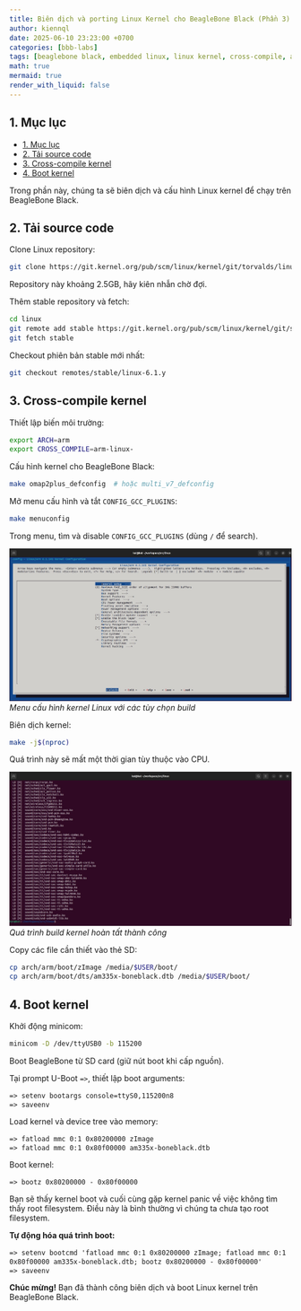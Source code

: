 ```yaml
---
title: Biên dịch và porting Linux Kernel cho BeagleBone Black (Phần 3)
author: kiennql
date: 2025-06-10 23:23:00 +0700
categories: [bbb-labs]
tags: [beaglebone black, embedded linux, linux kernel, cross-compile, arm]
math: true
mermaid: true
render_with_liquid: false
---
```


## 1. Mục lục
- [1. Mục lục](#1-mục-lục)
- [2. Tải source code](#2-tải-source-code)
- [3. Cross-compile kernel](#3-cross-compile-kernel)
- [4. Boot kernel](#4-boot-kernel)

Trong phần này, chúng ta sẽ biên dịch và cấu hình Linux kernel để chạy trên BeagleBone Black.

## 2. Tải source code

Clone Linux repository:

```bash
git clone https://git.kernel.org/pub/scm/linux/kernel/git/torvalds/linux
```

Repository này khoảng 2.5GB, hãy kiên nhẫn chờ đợi.

Thêm stable repository và fetch:

```bash
cd linux
git remote add stable https://git.kernel.org/pub/scm/linux/kernel/git/stable/linux
git fetch stable
```

Checkout phiên bản stable mới nhất:

```bash
git checkout remotes/stable/linux-6.1.y
```

## 3. Cross-compile kernel

Thiết lập biến môi trường:

```bash
export ARCH=arm
export CROSS_COMPILE=arm-linux-
```

Cấu hình kernel cho BeagleBone Black:

```bash
make omap2plus_defconfig  # hoặc multi_v7_defconfig
```

Mở menu cấu hình và tắt `CONFIG_GCC_PLUGINS`:

```bash
make menuconfig
```
Trong menu, tìm và disable `CONFIG_GCC_PLUGINS` (dùng `/` để search).

![Kernel Configuration Menu](/assets/img/post/kernel-bbb/b7746e2c-060d-42df-936f-a04cec9f6a85.jpg)
_Menu cấu hình kernel Linux với các tùy chọn build_

Biên dịch kernel:

```bash
make -j$(nproc)
```

Quá trình này sẽ mất một thời gian tùy thuộc vào CPU.

![Kernel Build Complete](/assets/img/post/kernel-bbb/8fe40e82-0b8c-4262-9d8b-47a6da333ac8.jpg)
_Quá trình build kernel hoàn tất thành công_

Copy các file cần thiết vào thẻ SD:

```bash
cp arch/arm/boot/zImage /media/$USER/boot/
cp arch/arm/boot/dts/am335x-boneblack.dtb /media/$USER/boot/
```

## 4. Boot kernel

Khởi động minicom:

```bash
minicom -D /dev/ttyUSB0 -b 115200
```

Boot BeagleBone từ SD card (giữ nút boot khi cấp nguồn).

Tại prompt U-Boot `=>`, thiết lập boot arguments:

```
=> setenv bootargs console=ttyS0,115200n8
=> saveenv
```

Load kernel và device tree vào memory:

```
=> fatload mmc 0:1 0x80200000 zImage
=> fatload mmc 0:1 0x80f00000 am335x-boneblack.dtb
```

Boot kernel:

```
=> bootz 0x80200000 - 0x80f00000
```

Bạn sẽ thấy kernel boot và cuối cùng gặp kernel panic về việc không tìm thấy root filesystem. Điều này là bình thường vì chúng ta chưa tạo root filesystem.

**Tự động hóa quá trình boot:**

```
=> setenv bootcmd 'fatload mmc 0:1 0x80200000 zImage; fatload mmc 0:1 0x80f00000 am335x-boneblack.dtb; bootz 0x80200000 - 0x80f00000'
=> saveenv
```

**Chúc mừng!** Bạn đã thành công biên dịch và boot Linux kernel trên BeagleBone Black.
